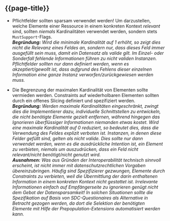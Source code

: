 ## {{page-title}}

* Pflichtfelder sollten sparsam verwendet werden! Um darzustellen, welche Elemente einer Ressource in einem konkreten Kontext *relevant* sind, sollten *niemals* Kardinalitäten verwendet werden, sondern stets `MustSupport`-Flags.<br>
***Begründung:** Wird die minimale Kardinalität auf 1 erhöht, so zeigt dies nicht die Relevanz eines Feldes an, sondern nur, dass dieses Feld *immer* ausgefüllt sein muss, damit ein Datensatz als valide gilt. Im Einzel- oder Sonderfall fehlende Informationen führen zu nicht validen Instanzen. Pflichtfelder sollten nur dann definiert werden, wenn es akzeptiert/gewollt ist, dass aufgrund des Fehlens dieser einzelnen Information eine ganze Instanz verworfen/zurückgewiesen werden muss.*

* Die Begrenzung der maximalen Kardinalität von Elementen sollte vermieden werden. Constraints auf wiederholbaren Elementen sollten durch ein offenes Slicing definiert und spezifiziert werden.  <br>
***Begründung:** Werden maximale Kardinalitäten eingeschränkt, zwingt dies die Implementierer dazu, individuelle Schnittstellen zu entwickeln, die nicht benötigte Elemente gezielt entfernen, während hingegen das Ignorieren überflüssiger Informationen niemanden etwas kostet.
Wird eine maximale Kardinalität auf 0 reduziert, so bedeutet dies, dass die Verwendung des Feldes explizit verboten ist. Instanzen, in denen diese Felder gefüllt sind, gelten als nicht valide. Dies sollte nur dann verwendet werden, wenn es die ausdrückliche Intention ist, ein Element zu verbieten, niemals um auszudrücken, dass ein Feld nicht relevant/nicht benötigt/nicht genutzt wird.* <br>
***Ausnahmen:** Was aus Gründen der Interoperabilität technisch sinnvoll erscheint, ist nicht immer mit datenschutzrechtlichen Vorgaben übereinzubringen. Häufig sind Spezifizierer gezwungen, Elemente durch Constraints zu verbieten, weil die Übermittlung der darin enthaltenen Information in einem konkreten Kontext nicht gestattet ist. Irrelevante Informationen einfach auf Empfängerseite zu ignorieren genügt nicht dem Gebot der Datensparsamkeit! In solchen Situationen sollte die Spezifikation auf Basis von SDC-Questionaires als Alternative in Betracht gezogen werden, da dort die Selektion der benötigten Elemente mit Hilfe der Prepopulation-Extensions automatisiert werden kann.*
